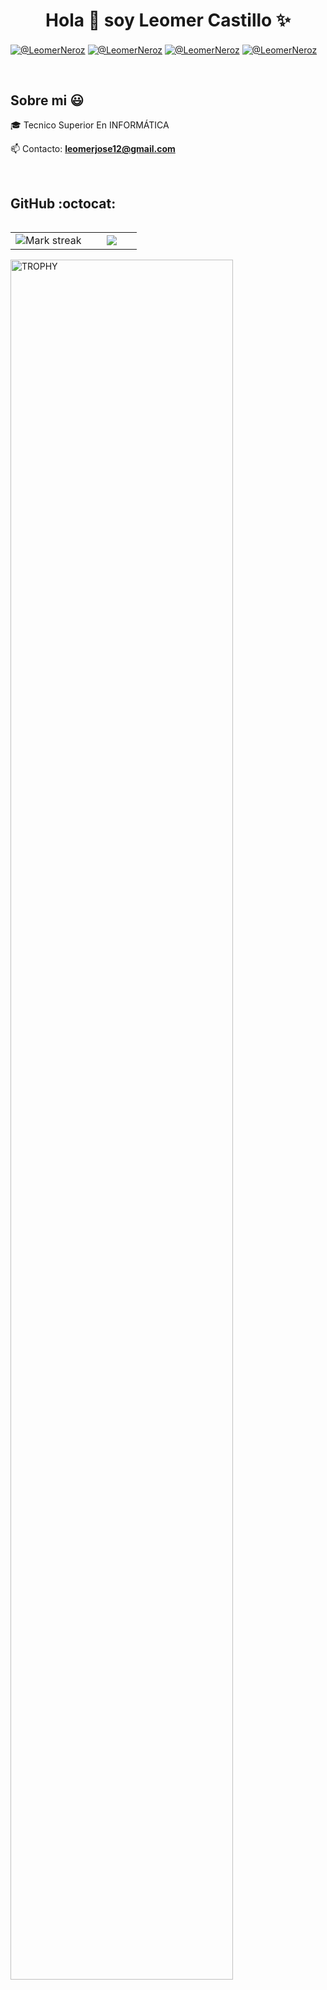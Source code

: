 <h1 align="center">Hola 👋  soy Leomer Castillo ✨ </h1> 

<p align="left">
  <a href="https://www.youtube.com/@LeomerNeroz" target="blank"><img align="center" src="https://img.shields.io/badge/YouTube-FF0000?style=for-the-badge&logo=youtube&logoColor=white" alt="@LeomerNeroz"  /></a>
<a href="https://www.tiktok.com/@leomerneroz1" target="blank"><img align="center" src="https://img.shields.io/badge/TikTok-000000?style=for-the-badge&logo=tiktok&logoColor=white" alt="@LeomerNeroz" /></a>
<a href="https://www.facebook.com/leomer.pulgar.77/" target="blank"><img align="center" src="https://img.shields.io/badge/Facebook-1877F2?style=for-the-badge&logo=facebook&logoColor=white" alt="@LeomerNeroz"  /></a>
<a href = "mailto:leomerjose12@gmail.com" target="blank"><img align="center" src="https://img.shields.io/badge/Gmail-D14836?style=for-the-badge&logo=gmail&logoColor=white" alt="@LeomerNeroz"  /></a>
  </p>
<br>
<h2>Sobre mi 😃</h2>
<!--Intro start-->

<p align="left">
🎓 Tecnico Superior En INFORMÁTICA



📫 Contacto: **leomerjose12@gmail.com**
<!--Intro end-->
  </p>
<br>


<h2>GitHub :octocat:</h2>
<!--- stats & Trophy (start) -->
<p align="center">
  <!--- stats (start) -->
<table align="left">
<tr border="none">
<td width="60%" align="center">

<!--  <img  align="center"  src="https://github-readme-stats.vercel.app/api?username=unsimpledev&theme=dark&show_icons=true&count_private=true" />
  <br></br> -->
  <img  title="🔥 Get streak stats for your profile at git.io/streak-stats" alt="Mark streak" src="https://github-readme-streak-stats.herokuapp.com/?user=unsimpledev&theme=dark&hide_border=false" /> 
</td>

<td width="40%" align="center">

  <img  align="center"  src="https://github-readme-stats.anuraghazra1.vercel.app/api/top-langs/?username=unsimpledev&theme=dark&hide_border=false&no-bg=true&no-frame=true&langs_count=10"/>

  </td>
</tr>
</table>
<!--- stats (end) -->

<!--- trophy (start) -->
<div align=left>
  <a href="https://github.com/ryo-ma/github-profile-trophy" title="Go to Source">
      <img align="center" width=84% src="https://github-profile-trophy.vercel.app/?username=unsimpledev&theme=radical&row=1&column=7&margin-h=15&margin-w=5&no-bg=true" alt="TROPHY" />
    </a>
</div>
<!--- trophy (start) -->


</p>        
<!--- stats (end) -->
